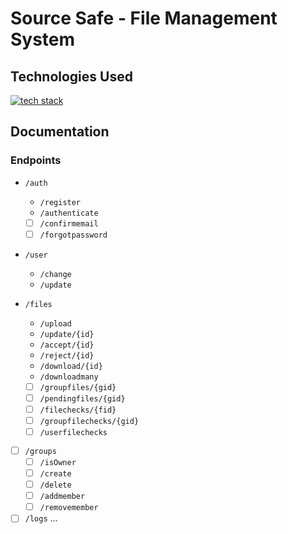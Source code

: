 Source Safe -  File Management System
=========================

## Technologies Used

[![tech stack](https://skillicons.dev/icons?i=spring,java,mysql,react,vite,html,css)](https://skillicons.dev)

## Documentation

### Endpoints

- `/auth`
    - `/register`
    - `/authenticate`
    - [ ] `/confirmemail`
    - [ ] `/forgotpassword`

- `/user`
    - `/change`
    - `/update`

- `/files`
    - `/upload`
    - `/update/{id}`
    - `/accept/{id}`
    - `/reject/{id}`
    - `/download/{id}`
    - `/downloadmany`
    - [ ] `/groupfiles/{gid}`
    - [ ] `/pendingfiles/{gid}`
    - [ ] `/filechecks/{fid}`
    - [ ] `/groupfilechecks/{gid}`
    - [ ] `/userfilechecks`

- [ ] `/groups`
    - [ ] `/isOwner`
    - [ ] `/create`
    - [ ] `/delete`
    - [ ] `/addmember`
    - [ ] `/removemember`
    
- [ ] `/logs`
    ...